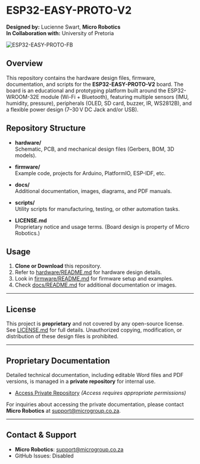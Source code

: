 # ESP32-EASY-PROTO-V2

**Designed by:** Lucienne Swart, **Micro Robotics**  
**In Collaboration with:** University of Pretoria

![ESP32-EASY-PROTO-FB](https://github.com/user-attachments/assets/fbfdc9b4-7b1e-4b1b-b0ce-1ebc5f586d44)

## Overview

This repository contains the hardware design files, firmware, documentation, and scripts for the **ESP32-EASY-PROTO-V2** board. The board is an educational and prototyping platform built around the ESP32-WROOM-32E module (Wi-Fi + Bluetooth), featuring multiple sensors (IMU, humidity, pressure), peripherals (OLED, SD card, buzzer, IR, WS2812B), and a flexible power design (7–30 V DC Jack and/or USB).

## Repository Structure

- **hardware/**  
  Schematic, PCB, and mechanical design files (Gerbers, BOM, 3D models).

- **firmware/**  
  Example code, projects for Arduino, PlatformIO, ESP-IDF, etc.

- **docs/**  
  Additional documentation, images, diagrams, and PDF manuals.

- **scripts/**  
  Utility scripts for manufacturing, testing, or other automation tasks.

- **LICENSE.md**  
  Proprietary notice and usage terms. (Board design is property of Micro Robotics.)

## Usage

1. **Clone or Download** this repository.  
2. Refer to [hardware/README.md](hardware/README.md) for hardware design details.  
3. Look in [firmware/README.md](firmware/README.md) for firmware setup and examples.  
4. Check [docs/README.md](docs/README.md) for additional documentation or images.

---

## License

This project is **proprietary** and not covered by any open-source license. See [LICENSE.md](LICENSE.md) for full details. Unauthorized copying, modification, or distribution of these design files is prohibited.

---

## Proprietary Documentation

Detailed technical documentation, including editable Word files and PDF versions, is managed in a **private repository** for internal use.  

- [Access Private Repository](https://github.com/microrobotics/private.ESP32-EASY-PROTO-V2/tree/main) *(Access requires appropriate permissions)*  

For inquiries about accessing the private documentation, please contact **Micro Robotics** at support@microgroup.co.za.

---

## Contact & Support

- **Micro Robotics**: support@microgroup.co.za  
- GitHub Issues: Disabled

